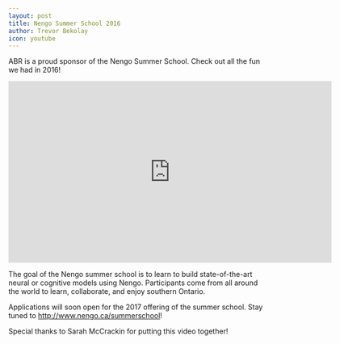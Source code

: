 ```yaml
---
layout: post
title: Nengo Summer School 2016
author: Trevor Bekolay
icon: youtube
---
```


<p class="lead">
  ABR is a proud sponsor of the Nengo Summer School.
  Check out all the fun we had in 2016!
</p>

<iframe width="640" height="360" src="https://www.youtube.com/embed/K-o-MJJY7ss?list=PLYLu6sY3jnoVgeFX4GMFaECP_y1aAKxHE" frameborder="0" allowfullscreen></iframe>

The goal of the Nengo summer school is to
learn to build state-of-the-art neural or cognitive models using Nengo.
Participants come from all around the world
to learn, collaborate, and enjoy southern Ontario.

Applications will soon open for the 2017 offering of the summer school.
Stay tuned to <http://www.nengo.ca/summerschool>!

Special thanks to Sarah McCrackin for putting this video together!
